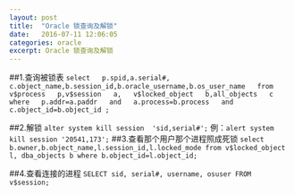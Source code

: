 ```yaml
---
layout: post
title:  "Oracle 锁查询及解锁"
date:   2016-07-11 12:06:05
categories: oracle
excerpt: Oracle 锁查询及解锁
---
```


##1.查询被锁表
`select   p.spid,a.serial#, c.object_name,b.session_id,b.oracle_username,b.os_user_name   from   v$process   p,v$session   a,   v$locked_object   b,all_objects   c   where   p.addr=a.paddr   and   a.process=b.process   and   c.object_id=b.object_id ;`

##2.解锁
`alter system kill session  'sid,serial#';`
例：`alert system kill session '20541,173';`
##3.查看那个用户那个进程照成死锁
`select b.owner,b.object_name,l.session_id,l.locked_mode from v$locked_object l, dba_objects b where b.object_id=l.object_id;`

##4.查看连接的进程 
`SELECT sid, serial#, username, osuser FROM v$session; `
